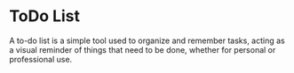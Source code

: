 # ToDo List
A to-do list is a simple tool used to organize and remember tasks, acting as a visual reminder of things that need to be done, whether for personal or professional use. 
